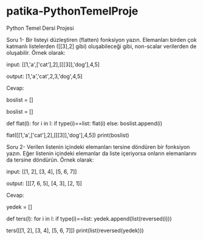 # patika-PythonTemelProje

Python Temel Dersi Projesi

Soru 1- Bir listeyi düzleştiren (flatten) fonksiyon yazın. Elemanları birden çok katmanlı listelerden ([[3],2] gibi) oluşabileceği gibi, non-scalar verilerden de oluşabilir. Örnek olarak:

input: [[1,'a',['cat'],2],[[[3]],'dog'],4,5]

output: [1,'a','cat',2,3,'dog',4,5]

Cevap:

boslist = []

boslist = []

def flat(l):
 for i in l:
  if type(i)==list:
   flat(i)
  else:
   boslist.append(i)

flat([[1,'a',['cat'],2],[[[3]],'dog'],4,5])
print(boslist)




Soru 2- Verilen listenin içindeki elemanları tersine döndüren bir fonksiyon yazın. Eğer listenin içindeki elemanlar da liste içeriyorsa onların elemanlarını da tersine döndürün. Örnek olarak:

input: [[1, 2], [3, 4], [5, 6, 7]]

output: [[[7, 6, 5], [4, 3], [2, 1]]

Cevap:

yedek = []

def ters(l):
    for i in l:
        if type(i)==list:
            yedek.append(list(reversed(i)))
            
ters([[1, 2], [3, 4], [5, 6, 7]])
print(list(reversed(yedek)))
